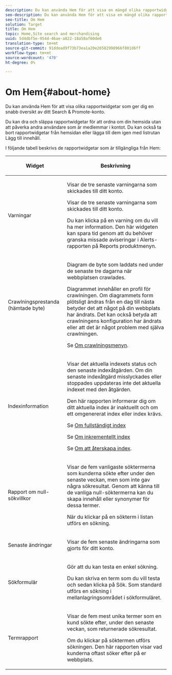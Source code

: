 ```yaml
---
description: Du kan använda Hem för att visa en mängd olika rapportwidgetar som ger dig en snabb översikt av ditt Search&amp;Promote-konto.
seo-description: Du kan använda Hem för att visa en mängd olika rapportwidgetar som ger dig en snabb översikt av ditt Search&amp;Promote-konto.
seo-title: Om Hem
solution: Target
title: Om Hem
topic: Home,Site search and merchandising
uuid: 5d4dbf5e-954d-46ae-a822-18a58af60de6
translation-type: tm+mt
source-git-commit: 91ddead9f73b73ea1a20e26582998966f801d6ff
workflow-type: tm+mt
source-wordcount: '470'
ht-degree: 0%

---
```



# Om Hem{#about-home}

Du kan använda Hem för att visa olika rapportwidgetar som ger dig en snabb översikt av ditt Search &amp; Promote-konto.

Du kan dra och släppa rapportwidgetar för att ordna om din hemsida utan att påverka andra användare som är medlemmar i kontot. Du kan också ta bort rapportwidgetar från hemsidan eller lägga till dem igen med listrutan Lägg till innehåll.

I följande tabell beskrivs de rapportwidgetar som är tillgängliga från Hem:

<table> 
 <thead> 
  <tr> 
   <th colname="col1" class="entry"> <p>Widget </p> </th> 
   <th colname="col2" class="entry"> <p>Beskrivning </p> </th> 
  </tr>
 </thead>
 <tbody> 
  <tr> 
   <td colname="col1"> <p><span class="uicontrol">Varningar</span> </p> </td> 
   <td colname="col2"> <p> Visar de tre senaste varningarna som skickades till ditt konto. </p> <p>Visar de tre senaste varningarna som skickades till ditt konto. </p> <p>Du kan klicka på en varning om du vill ha mer information. Den här widgeten kan spara tid genom att du behöver granska missade aviseringar i <span class="uicontrol"> Alerts</span>-rapporten på <span class="uicontrol"> Reports</span> produktmenyn. </p> </td> 
  </tr> 
  <tr> 
   <td colname="col1"> <p><span class="uicontrol">Crawlningsprestanda (hämtade byte)</span> </p> </td> 
   <td colname="col2"> <p>Diagram de byte som laddats ned under de senaste tre dagarna när webbplatsen crawlades. </p> <p>Diagrammet innehåller en profil för crawlningen. Om diagrammets form plötsligt ändras från en dag till nästa betyder det att något på din webbplats har ändrats. Det kan också betyda att crawlningens konfiguration har ändrats eller att det är något problem med själva crawlningen. </p> <p>Se <a href="c-about-settings-menu/c-about-crawling-menu.md#concept_59307680C6724E93952ADE5044983AF6" format="dita" scope="local"> Om crawlningsmenyn</a>. </p> </td> 
  </tr> 
  <tr> 
   <td colname="col1"> <p><span class="uicontrol">Indexinformation</span> </p> </td> 
   <td colname="col2"> <p>Visar det aktuella indexets status och den senaste indexåtgärden. Om din senaste indexåtgärd misslyckades eller stoppades uppdateras inte det aktuella indexet med den åtgärden. </p> <p>Den här rapporten informerar dig om ditt aktuella index är inaktuellt och om ett omgenererat index eller index krävs. </p> <p>Se <a href="c-about-index-menu/c-about-full-index.md#concept_C69BD21863FD4856B49326F35DB570D3" format="dita" scope="local"> Om fullständigt index</a> </p> <p>Se <a href="c-about-index-menu/c-about-incremental-index.md#concept_A7770F0552D14C47B3DDB65DB78FFFEE" format="dita" scope="local"> Om inkrementellt index</a> </p> <p>Se <a href="c-about-index-menu/c-about-regenerate-index.md#concept_6CBE6B8D18EF47D293091CBA542245FA" format="dita" scope="local"> Om att återskapa index</a>. </p> </td> 
  </tr> 
  <tr> 
   <td colname="col1"> <p><span class="uicontrol">Rapport om null-sökvillkor</span> </p> </td> 
   <td colname="col2"> <p> Visar de fem vanligaste söktermerna som kunderna sökte efter under den senaste veckan, men som inte gav några sökresultat. Genom att känna till de vanliga null-söktermerna kan du skapa innehåll eller synonymer för dessa termer. </p> <p>När du klickar på en sökterm i listan utförs en sökning. </p> </td> 
  </tr> 
  <tr> 
   <td colname="col1"> <p><span class="uicontrol">Senaste ändringar</span> </p> </td> 
   <td colname="col2"> <p> Visar de fem senaste ändringarna som gjorts för ditt konto. </p> </td> 
  </tr> 
  <tr> 
   <td colname="col1"> <p><span class="uicontrol">Sökformulär</span> </p> </td> 
   <td colname="col2"> <p>Gör att du kan testa en enkel sökning. </p> <p> Du kan skriva en term som du vill testa och sedan klicka på <span class="uicontrol"> Sök</span>. Som standard utförs en sökning i mellanlagringsområdet i sökformuläret. </p> </td> 
  </tr> 
  <tr> 
   <td colname="col1"> <p><span class="uicontrol">Termrapport</span> </p> </td> 
   <td colname="col2"> <p>Visar de fem mest unika termer som en kund sökte efter, under den senaste veckan, som returnerade sökresultat. </p> <p> Om du klickar på söktermen utförs sökningen. Den här rapporten visar vad kunderna oftast söker efter på er webbplats. </p> </td> 
  </tr> 
 </tbody> 
</table>

